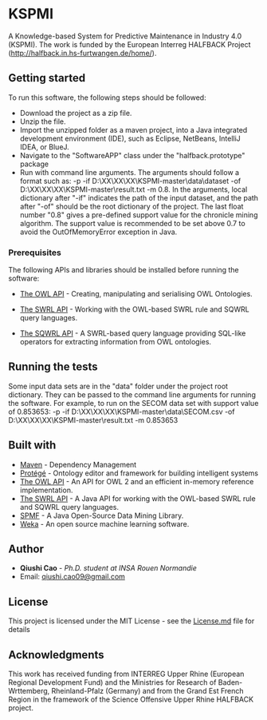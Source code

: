 # KSPMI

A Knowledge-based System for Predictive Maintenance in Industry 4.0 (KSPMI). The work is funded by the European Interreg HALFBACK Project (http://halfback.in.hs-furtwangen.de/home/).

## Getting started

To run this software, the following steps should be followed:

* Download the project as a zip file.
* Unzip the file.
* Import the unzipped folder as a maven project, into a Java integrated development environment (IDE), such as Eclipse, NetBeans, IntelliJ IDEA, or BlueJ.
* Navigate to the "SoftwareAPP" class under the "halfback.prototype" package
* Run with command line arguments. The arguments should follow a format such as: -p -if D:\XX\XX\XX\KSPMI-master\data\dataset -of D:\XX\XX\XX\KSPMI-master\result.txt -m 0.8. In the arguments, local dictionary after "-if" indicates the path of the input dataset, and the path after "-of" should be the root dictionary of the project. The last float number "0.8" gives a pre-defined support value for the chronicle mining algorithm. The support value is recommended to be set above 0.7 to avoid the OutOfMemoryError exception in Java.

### Prerequisites

The following APIs and libraries should be installed before running the software:

* [The OWL API](http://owlapi.sourceforge.net/) - Creating, manipulating and serialising OWL Ontologies.

* [The SWRL API](https://github.com/protegeproject/swrlapi) - Working with the OWL-based SWRL rule and SQWRL query languages.

* [The SQWRL API](https://github.com/protegeproject/swrlapi/wiki/SQWRL) - A SWRL-based query language providing SQL-like operators for extracting information from OWL ontologies.

## Running the tests

Some input data sets are in the "data" folder under the project root dictionary. They can be passed to the command line arguments for running the software. For example, to run on the SECOM data set with support value of 0.853653: -p -if D:\XX\XX\XX\KSPMI-master\data\SECOM.csv -of D:\XX\XX\XX\KSPMI-master\result.txt -m 0.853653

## Built with

* [Maven](https://maven.apache.org/) - Dependency Management
* [Protégé](https://protege.stanford.edu/) - Ontology editor and framework for building intelligent systems
* [The OWL API](http://owlapi.sourceforge.net/) - An API for OWL 2 and an efficient in-memory reference implementation.
* [The SWRL API](https://github.com/protegeproject/swrlapi) - A Java API for working with the OWL-based SWRL rule and SQWRL query languages.
* [SPMF](https://www.philippe-fournier-viger.com/spmf/index.php?link=download.php) - A Java Open-Source Data Mining Library.
* [Weka](https://www.cs.waikato.ac.nz/ml/weka/) - An open source machine learning software.

## Author

* **Qiushi Cao** - *Ph.D. student at INSA Rouen Normandie* 
* Email: qiushi.cao09@gmail.com

## License
This project is licensed under the MIT License - see the [License.md](License) file for details

## Acknowledgments
This work has received funding from INTERREG Upper Rhine (European Regional Development Fund) and the
Ministries for Research of Baden-Wrttemberg, Rheinland-Pfalz (Germany) and from the Grand Est French Region
in the framework of the Science Offensive Upper Rhine HALFBACK project.
